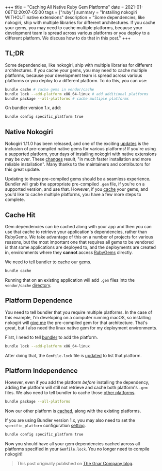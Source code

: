 +++
title = "Caching All Native Ruby Gem Platforms"
date = 2021-01-06T12:20:07-05:00
tags = ["ruby"]
summary = "Installing nokogiri WITHOUT native extensions"
description = "Some dependencies, like nokogiri, ship with multiple libraries for different architectures. If you cache your gems, you may need to cache multiple platforms, because your development team is spread across various platforms or you deploy to a different platform. We discuss how to do that in this post."
+++

## TL;DR

Some dependencies, like nokogiri, ship with multiple libraries for different 
architectures. If you cache your gems, you may need to cache multiple platforms, 
because your development team is spread across various platforms or you deploy 
to a different platform. To do this, you can use: 

```sh 
bundle cache # cache gems in vendor/cache 
bundle lock --add-platform x86_64-linux # add additional platforms 
bundle package --all-platforms # cache multiple platforms 
``` 

On bundler version 1.x, add: 

```sh 
bundle config specific_platform true 
``` 

## Native Nokogiri

Nokogiri 1.11.0 has been released, and one of the exciting [updates](https://github.com/sparklemotion/nokogiri/blob/007662fc216902a5ae186cb78b0d46f7f48b8d92/CHANGELOG.md#v1110--2021-01-03) 
is the inclusion of pre-compiled native gems for various platforms! If you're 
using a supported platform, your days of installing nokogiri with native 
extensions may be over. These [changes](https://nokogiri.org/tutorials/installing_nokogiri.html#installing-native-gems) 
result, "in much faster installation and more reliable installation". Many 
thanks to the maintainers and contributors for this great update. 

Updating to these pre-compiled gems should be a seamless experience. Bundler 
will grab the appropriate pre-compiled `.gem` file, if you're on a 
supported version, and use that. However, if you [cache](https://bundler.io/man/bundle-cache.1.html) 
your gems, and you'd like to cache multiple platforms, you have a few more 
steps to complete. 

## Cache Hit

Gem dependencies can be cached along with your app and then you can use that 
cache to retrieve your application's dependencies, rather than RubyGems. 
We take advantage of this on a number of projects for various reasons, but the 
most important one that requires all gems to be vendored is that some 
applications are deployed to, and the deployments are created in, environments 
where they **cannot** access [RubyGems](https://rubygems.org/) directly. 

We need to tell bundler to cache our gems. 

```sh 
bundle cache 
``` 

Running that on an existing application will add `.gem` files into the `vendor/cache` 
[directory](https://github.com/kevin-j-m/bundler_2_cache_all_platforms/commit/75c7ddb8f569e33cdd09e0ee1c4a377885318416). 

## Platform Dependence

You need to tell bundler that you require multiple platforms. In the case of 
this example, I'm developing on a computer running macOS, so installing nokogiri 
will [give me](https://github.com/kevin-j-m/bundler_2_cache_all_platforms/commit/61b73d01e929ec3b43c43ae9ea1af00df273a4b1) 
the pre-compiled gem for that architecture. That's great, but I also need the 
linux native gem for my deployment environments. 

First, I need to tell [bundler](https://bundler.io/v2.0/bundle_lock.html) to 
add the platform. 

```sh
bundle lock --add-platform x86_64-linux
```

After doing that, the `Gemfile.lock` file is [updated](https://github.com/kevin-j-m/bundler_2_cache_all_platforms/commit/d36495a715c26fb1f674021ffc19dc61c1787e4f) 
to list that platform. 

## Platform Independence

However, even if you add the platform _before_ installing the dependency, adding 
the platform will still not retrieve and cache both platform's `.gem` files. 
We also need to tell bundler to cache those 
[other platforms](https://bundler.io/man/bundle-cache.1.html#SUPPORT-FOR-MULTIPLE-PLATFORMS). 

```sh
bundle package --all-platforms
```

Now our other platform is [cached](https://github.com/kevin-j-m/bundler_2_cache_all_platforms/commit/a9ef611df04114921e71b4d8e4100894d00e2925), 
along with the existing platforms. 

If you are using Bundler version 1.x, you may also need to set the 
`specific_platform` configuration [setting](https://github.com/rubygems/bundler/issues/5863#issuecomment-315800951). 

```sh
bundle config specific_platform true
```

Now you should have all your gem dependencies cached across all platforms 
specified in your `Gemfile.lock`. You no longer need to compile nokogiri! 


> This post originally published on [The Gnar Company blog](https://blog.thegnar.co/caching-all-native-gem-platforms).
